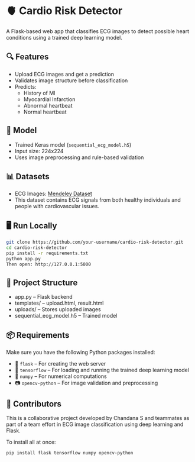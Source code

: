 # 🫀 Cardio Risk Detector

A Flask-based web app that classifies ECG images to detect possible heart conditions using a trained deep learning model.

## 🔍 Features

- Upload ECG images and get a prediction
- Validates image structure before classification
- Predicts:
  - History of MI
  - Myocardial Infarction
  - Abnormal heartbeat
  - Normal heartbeat

## 🧠 Model

- Trained Keras model (`sequential_ecg_model.h5`)
- Input size: 224x224
- Uses image preprocessing and rule-based validation

## 📊 Datasets

- ECG Images: [Mendeley Dataset](https://data.mendeley.com/datasets/gwbz3fsgp8/2)  
- This dataset contains ECG signals from both healthy individuals and people with cardiovascular issues.

## 🖥️ Run Locally

```bash
git clone https://github.com/your-username/cardio-risk-detector.git
cd cardio-risk-detector
pip install -r requirements.txt
python app.py
Then open: http://127.0.0.1:5000
```
## 📂 Project Structure

- app.py – Flask backend
- templates/ – upload.html, result.html
- uploads/ – Stores uploaded images
- sequential_ecg_model.h5 – Trained model

## 📦 Requirements

Make sure you have the following Python packages installed:

- 🧪 `flask` – For creating the web server
- 🧠 `tensorflow` – For loading and running the trained deep learning model
- 🔢 `numpy` – For numerical computations
- 📷 `opencv-python` – For image validation and preprocessing
## 🤝 Contributors 
This is a collaborative project developed by Chandana S and teammates as part of a team effort in ECG image classification using deep learning and Flask.

To install all at once:
```bash
pip install flask tensorflow numpy opencv-python
